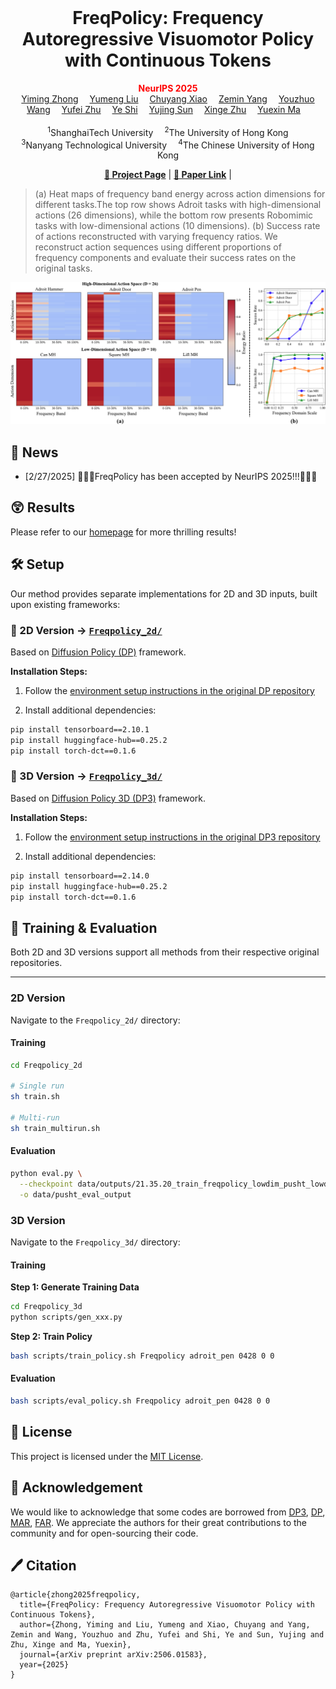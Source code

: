 <br>
<p align="center">
<h1 align="center"><strong> FreqPolicy: Frequency Autoregressive Visuomotor Policy with Continuous Tokens
</strong></h1>
  <p align="center">
      <strong><span style="color: red;">NeurIPS 2025</span></strong>
    <br>
   <a href='https://ymzhong66.github.io' target='_blank'>Yiming Zhong</a>&emsp;
   <a href='https://lym29.github.io/' target='_blank'>Yumeng Liu</a>&emsp;
   <a href='https://xiaochy.github.io/' target='_blank'>Chuyang Xiao</a>&emsp;
   <a href='https://yizhifengyeyzm.github.io/' target='_blank'>Zemin Yang</a>&emsp;
   <a href='https://wang-youzhuo.github.io/' target='_blank'>Youzhuo Wang</a>&emsp;
   <a href='https://github.com/csyufei' target='_blank'>Yufei Zhu</a>&emsp;
   <a href='https://shiye21.github.io/' target='_blank'>Ye Shi</a>&emsp;
   <a href='https://yujingsun.github.io/' target='_blank'>Yujing Sun</a>&emsp;
   <a href='https://xingezhu.me/aboutme.html' target='_blank'>Xinge Zhu</a>&emsp;
   <a href='https://yuexinma.me' target='_blank'>Yuexin Ma</a>&emsp;
  <br><br>
  <sup>1</sup>ShanghaiTech University&emsp;
  <sup>2</sup>The University of Hong Kong<br>
  <sup>3</sup>Nanyang Technological University&emsp;
  <sup>4</sup>The Chinese University of Hong Kong
  </p>
</p>

  

<p align="center">
  <a href="https://freq-policy.github.io/"><b>📖 Project Page</b></a> |
  <a href="https://arxiv.org/pdf/2506.01583"><b>📄 Paper Link</b></a> |
</p>
</div>

>  (a) Heat maps of frequency band energy across action dimensions for different tasks.The top row shows Adroit tasks with high-dimensional actions (26 dimensions), while the bottom row presents Robomimic tasks with low-dimensional actions (10 dimensions). (b) Success rate of actions reconstructed with varying frequency ratios. We reconstruct action sequences using different proportions of frequency components and evaluate their success rates on the original tasks.

<div align="center">
    <img src="image.png" alt="Directional Weight Score" class="blend-img-background center-image" style="max-width: 100%; height: auto;" />
</div>

## 📣 News
- [2/27/2025] 🎉🎉🎉FreqPolicy has been accepted by NeurIPS 2025!!!🎉🎉🎉

## 😲 Results
Please refer to our [homepage](https://freq-policy.github.io/) for more thrilling results!


## 🛠️ Setup

Our method provides separate implementations for 2D and 3D inputs, built upon existing frameworks:

### 📁 2D Version → [`Freqpolicy_2d/`](Freqpolicy_2d/)

Based on [Diffusion Policy (DP)](https://github.com/real-stanford/diffusion_policy) framework.

**Installation Steps:**

1. Follow the [environment setup instructions in the original DP repository](https://github.com/real-stanford/diffusion_policy?tab=readme-ov-file#%EF%B8%8F-installation)

2. Install additional dependencies:
```bash
pip install tensorboard==2.10.1
pip install huggingface-hub==0.25.2
pip install torch-dct==0.1.6
```

### 📁 3D Version → [`Freqpolicy_3d/`](Freqpolicy_3d/)

Based on [Diffusion Policy 3D (DP3)](https://github.com/YanjieZe/3D-Diffusion-Policy) framework.

**Installation Steps:**

1. Follow the [environment setup instructions in the original DP3 repository](https://github.com/YanjieZe/3D-Diffusion-Policy?tab=readme-ov-file#installation)

2. Install additional dependencies:
```bash
pip install tensorboard==2.14.0
pip install huggingface-hub==0.25.2
pip install torch-dct==0.1.6
```

## 🚀 Training & Evaluation

Both 2D and 3D versions support all methods from their respective original repositories.

---

### 2D Version

Navigate to the `Freqpolicy_2d/` directory:

#### Training
```bash
cd Freqpolicy_2d

# Single run
sh train.sh

# Multi-run
sh train_multirun.sh
```
#### Evaluation
```bash
python eval.py \
  --checkpoint data/outputs/21.35.20_train_freqpolicy_lowdim_pusht_lowdim/checkpoints/xxxx.ckpt \
  -o data/pusht_eval_output
```
### 3D Version

Navigate to the `Freqpolicy_3d/` directory:

#### Training

**Step 1: Generate Training Data**
```bash
cd Freqpolicy_3d
python scripts/gen_xxx.py 
```
**Step 2: Train Policy**
```bash
bash scripts/train_policy.sh Freqpolicy adroit_pen 0428 0 0
```
#### Evaluation
```bash
bash scripts/eval_policy.sh Freqpolicy adroit_pen 0428 0 0
```
<!-- --- -->



## 🎫 License

This project is licensed under the [MIT License](https://opensource.org/licenses/MIT).

## 💓 Acknowledgement

We would like to acknowledge that some codes are borrowed from [DP3](https://github.com/YanjieZe/3D-Diffusion-Policy), [DP](https://github.com/real-stanford/diffusion_policy), [MAR](https://github.com/LTH14/mar), [FAR](https://github.com/yuhuUSTC/FAR). We appreciate the authors for their great contributions to the community and for open-sourcing their code.

## 🖊️ Citation
```
@article{zhong2025freqpolicy,
  title={FreqPolicy: Frequency Autoregressive Visuomotor Policy with Continuous Tokens},
  author={Zhong, Yiming and Liu, Yumeng and Xiao, Chuyang and Yang, Zemin and Wang, Youzhuo and Zhu, Yufei and Shi, Ye and Sun, Yujing and Zhu, Xinge and Ma, Yuexin},
  journal={arXiv preprint arXiv:2506.01583},
  year={2025}
}
```